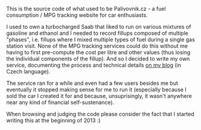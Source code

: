 This is the source code of what used to be Palivovnik.cz - a fuel consumption / MPG tracking website for car enthusiasts.

I used to own a turbocharged Saab that liked to run on various mixtures of gasoline and ethanol and I needed to record fillups composed of multiple "phases", i.e. fillups where I mixed multiple types of
fuel during a single gas station visit. None of the MPG tracking services could do this without me having to first pre-compute the cost per litre and other values (thus losing the individual components of the fillup).
And so I decided to write my own service, documenting the process and technical details [on my blog](https://danielkvasnicka.tumblr.com/post/78551439614/chtel-bych-vam-predstavit-palivovnik) (in Czech language).

The service ran for a while and even had a few users besides me but eventually it stopped making sense for me to run it (especially because I sold the car I created it for and because, unsuprisingly, it wasn't anywhere near any kind of financial self-sustenance).

When browsing and judging the code please consider the fact that I started writing this at the beginning of 2013 :)
